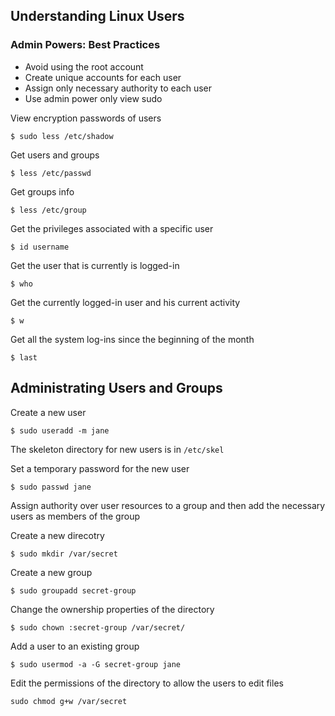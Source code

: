 ## Understanding Linux Users

### Admin Powers: Best Practices

- Avoid using the root account
- Create unique accounts for each user
- Assign only necessary authority to each user
- Use admin power only view sudo

View encryption passwords of users

```Shell
$ sudo less /etc/shadow
```

Get users and groups

```Shell
$ less /etc/passwd
```

Get groups info

```Shell
$ less /etc/group
```

Get the privileges associated with a specific user

```Shell
$ id username
```

Get the user that is currently is logged-in

```Shell
$ who
```

Get the currently logged-in user and his current activity

```Shell
$ w
```

Get all the system log-ins since the beginning of the month

```Shell
$ last
```

## Administrating Users and Groups

Create a new user

```Shell
$ sudo useradd -m jane
```

The skeleton directory for new users is in `/etc/skel`

Set a temporary password for the new user

```Shell
$ sudo passwd jane
```

Assign authority over user resources to a group and then add the necessary users as members of the group

Create a new direcotry

```Shell
$ sudo mkdir /var/secret
```

Create a new group

```Shell
$ sudo groupadd secret-group
```

Change the ownership properties of the directory

```Shell
$ sudo chown :secret-group /var/secret/
```

Add a user to an existing group

```Shell
$ sudo usermod -a -G secret-group jane
```

Edit the permissions of the directory to allow the users to edit files

```Shell
sudo chmod g+w /var/secret
```